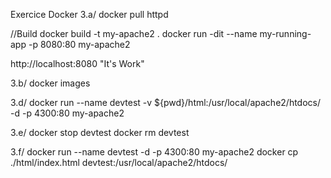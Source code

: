 Exercice Docker
3.a/
docker pull httpd

//Build
docker build -t my-apache2 .
docker run -dit --name my-running-app -p 8080:80 my-apache2

http://localhost:8080  "It's Work"

3.b/
docker images

3.d/
docker run --name devtest -v ${pwd}/html:/usr/local/apache2/htdocs/ -d -p 4300:80 my-apache2

3.e/
docker stop devtest
docker rm devtest

3.f/
docker run --name devtest -d -p 4300:80 my-apache2
docker cp ./html/index.html devtest:/usr/local/apache2/htdocs/

